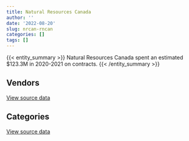 ```yaml
---
title: Natural Resources Canada
author: ''
date: '2022-08-20'
slug: nrcan-rncan
categories: []
tags: []
---
```


<script src="/rmarkdown-libs/htmlwidgets/htmlwidgets.js"></script>
<link href="/rmarkdown-libs/datatables-css/datatables-crosstalk.css" rel="stylesheet" />
<script src="/rmarkdown-libs/datatables-binding/datatables.js"></script>
<script src="/rmarkdown-libs/jquery/jquery-3.6.0.min.js"></script>
<link href="/rmarkdown-libs/dt-core-bootstrap/css/dataTables.bootstrap.min.css" rel="stylesheet" />
<link href="/rmarkdown-libs/dt-core-bootstrap/css/dataTables.bootstrap.extra.css" rel="stylesheet" />
<script src="/rmarkdown-libs/dt-core-bootstrap/js/jquery.dataTables.min.js"></script>
<script src="/rmarkdown-libs/dt-core-bootstrap/js/dataTables.bootstrap.min.js"></script>
<link href="/rmarkdown-libs/crosstalk/css/crosstalk.min.css" rel="stylesheet" />
<script src="/rmarkdown-libs/crosstalk/js/crosstalk.min.js"></script>
<script src="/rmarkdown-libs/htmlwidgets/htmlwidgets.js"></script>
<link href="/rmarkdown-libs/datatables-css/datatables-crosstalk.css" rel="stylesheet" />
<script src="/rmarkdown-libs/datatables-binding/datatables.js"></script>
<script src="/rmarkdown-libs/jquery/jquery-3.6.0.min.js"></script>
<link href="/rmarkdown-libs/dt-core-bootstrap/css/dataTables.bootstrap.min.css" rel="stylesheet" />
<link href="/rmarkdown-libs/dt-core-bootstrap/css/dataTables.bootstrap.extra.css" rel="stylesheet" />
<script src="/rmarkdown-libs/dt-core-bootstrap/js/jquery.dataTables.min.js"></script>
<script src="/rmarkdown-libs/dt-core-bootstrap/js/dataTables.bootstrap.min.js"></script>
<link href="/rmarkdown-libs/crosstalk/css/crosstalk.min.css" rel="stylesheet" />
<script src="/rmarkdown-libs/crosstalk/js/crosstalk.min.js"></script>

{{< entity_summary >}}
Natural Resources Canada spent an estimated \$123.3M in 2020-2021 on contracts.
{{< /entity_summary >}}

## Vendors

<div id="htmlwidget-1" style="width:100%;height:auto;" class="datatables html-widget"></div>
<script type="application/json" data-for="htmlwidget-1">{"x":{"style":"bootstrap","filter":"none","vertical":false,"data":[["<a href=\"/vendors/4_office_automation/\">4 OFFICE AUTOMATION<\/a>","<a href=\"/vendors/a_hundred_answers/\">A HUNDRED ANSWERS<\/a>","<a href=\"/vendors/ab_sciex/\">AB SCIEX<\/a>","<a href=\"/vendors/abb/\">ABB<\/a>","<a href=\"/vendors/abco_maintenance_systems/\">ABCO MAINTENANCE SYSTEMS<\/a>","<a href=\"/vendors/acart_communications/\">ACART COMMUNICATIONS<\/a>","<a href=\"/vendors/acklands_grainger/\">ACKLANDS GRAINGER<\/a>","<a href=\"/vendors/adga_group/\">ADGA GROUP<\/a>","<a href=\"/vendors/advanced_business_interiors/\">ADVANCED BUSINESS INTERIORS<\/a>","<a href=\"/vendors/advanced_chippewa_technologies/\">ADVANCED CHIPPEWA TECHNOLOGIES<\/a>","<a href=\"/vendors/aecom/\">AECOM<\/a>","<a href=\"/vendors/agilent/\">AGILENT<\/a>","<a href=\"/vendors/air_liquide_canada/\">AIR LIQUIDE CANADA<\/a>","<a href=\"/vendors/air_tindi/\">AIR TINDI<\/a>","<a href=\"/vendors/alliance_events/\">ALLIANCE EVENTS<\/a>","<a href=\"/vendors/alpine_helicopters/\">ALPINE HELICOPTERS<\/a>","<a href=\"/vendors/als_canada/\">ALS CANADA<\/a>","<a href=\"/vendors/altis_human_resources/\">ALTIS HUMAN RESOURCES<\/a>","<a href=\"/vendors/amazon/\">AMAZON<\/a>","<a href=\"/vendors/ameresco_canada/\">AMERESCO CANADA<\/a>","<a href=\"/vendors/ansys_canada/\">ANSYS CANADA<\/a>","<a href=\"/vendors/aon_reed_stenhouse/\">AON REED STENHOUSE<\/a>","<a href=\"/vendors/applied_electonics/\">APPLIED ELECTONICS<\/a>","<a href=\"/vendors/apption/\">APPTION<\/a>","<a href=\"/vendors/arcadis_canada/\">ARCADIS CANADA<\/a>","<a href=\"/vendors/ari_financial_services/\">ARI FINANCIAL SERVICES<\/a>","<a href=\"/vendors/artemp_personnel_services/\">ARTEMP PERSONNEL SERVICES<\/a>","<a href=\"/vendors/asbex/\">ASBEX<\/a>","<a href=\"/vendors/asokan_business_interiors/\">ASOKAN BUSINESS INTERIORS<\/a>","<a href=\"/vendors/associated_engineering/\">ASSOCIATED ENGINEERING<\/a>","<a href=\"/vendors/atco/\">ATCO<\/a>","<a href=\"/vendors/avi_spl_canada/\">AVI SPL CANADA<\/a>","<a href=\"/vendors/avjet_holding/\">AVJET HOLDING<\/a>","<a href=\"/vendors/banfield_seguin/\">BANFIELD SEGUIN<\/a>","<a href=\"/vendors/bdo_canada/\">BDO CANADA<\/a>","<a href=\"/vendors/bell_canada/\">BELL CANADA<\/a>","<a href=\"/vendors/blumetric_environmental/\">BLUMETRIC ENVIRONMENTAL<\/a>","<a href=\"/vendors/bmt_fleet_technology/\">BMT FLEET TECHNOLOGY<\/a>","<a href=\"/vendors/bombardier/\">BOMBARDIER<\/a>","<a href=\"/vendors/bouthillette_parizeau/\">BOUTHILLETTE PARIZEAU<\/a>","<a href=\"/vendors/brandt_tractor/\">BRANDT TRACTOR<\/a>","<a href=\"/vendors/bureau_veritas_canada/\">BUREAU VERITAS CANADA<\/a>","<a href=\"/vendors/c_core/\">C CORE<\/a>","<a href=\"/vendors/cache_computer_consulting/\">CACHE COMPUTER CONSULTING<\/a>","<a href=\"/vendors/calian/\">CALIAN<\/a>","<a href=\"/vendors/campbell_scientific_canada/\">CAMPBELL SCIENTIFIC CANADA<\/a>","<a href=\"/vendors/canada_post/\">CANADA POST<\/a>","<a href=\"/vendors/canadian_corps_of_commissionaires/\">CANADIAN CORPS OF COMMISSIONAIRES<\/a>","<a href=\"/vendors/canadian_development_consultants/\">CANADIAN DEVELOPMENT CONSULTANTS<\/a>","<a href=\"/vendors/canadian_helicopters/\">CANADIAN HELICOPTERS<\/a>","<a href=\"/vendors/canadian_north/\">CANADIAN NORTH<\/a>","<a href=\"/vendors/canadian_red_cross/\">CANADIAN RED CROSS<\/a>","<a href=\"/vendors/canadian_standards_association/\">CANADIAN STANDARDS ASSOCIATION<\/a>","<a href=\"/vendors/canon/\">CANON<\/a>","<a href=\"/vendors/cansel_survey_equipment/\">CANSEL SURVEY EQUIPMENT<\/a>","<a href=\"/vendors/carahsoft_technology/\">CARAHSOFT TECHNOLOGY<\/a>","<a href=\"/vendors/carleton_university/\">CARLETON UNIVERSITY<\/a>","<a href=\"/vendors/cbci_telecom/\">CBCI TELECOM<\/a>","<a href=\"/vendors/cdw_canada/\">CDW CANADA<\/a>","<a href=\"/vendors/cgi/\">CGI<\/a>","<a href=\"/vendors/charron_human_resources/\">CHARRON HUMAN RESOURCES<\/a>","<a href=\"/vendors/chubb_edwards/\">CHUBB EDWARDS<\/a>","<a href=\"/vendors/cistel_technology/\">CISTEL TECHNOLOGY<\/a>","<a href=\"/vendors/click_networks/\">CLICK NETWORKS<\/a>","<a href=\"/vendors/cnw_group/\">CNW GROUP<\/a>","<a href=\"/vendors/cofomo/\">COFOMO<\/a>","<a href=\"/vendors/colliers_project_leaders/\">COLLIERS PROJECT LEADERS<\/a>","<a href=\"/vendors/contract_community/\">CONTRACT COMMUNITY<\/a>","<a href=\"/vendors/coradix_technology_consulting/\">CORADIX TECHNOLOGY CONSULTING<\/a>","<a href=\"/vendors/cossette_communications/\">COSSETTE COMMUNICATIONS<\/a>","<a href=\"/vendors/cpcs_transcom/\">CPCS TRANSCOM<\/a>","<a href=\"/vendors/csdc_systems/\">CSDC SYSTEMS<\/a>","<a href=\"/vendors/d4is_solutions/\">D4IS SOLUTIONS<\/a>","<a href=\"/vendors/dalhousie_university/\">DALHOUSIE UNIVERSITY<\/a>","<a href=\"/vendors/dalian_enterprises/\">DALIAN ENTERPRISES<\/a>","<a href=\"/vendors/dasco_equipment/\">DASCO EQUIPMENT<\/a>","<a href=\"/vendors/decisive_technologies/\">DECISIVE TECHNOLOGIES<\/a>","<a href=\"/vendors/dell_computer/\">DELL COMPUTER<\/a>","<a href=\"/vendors/deloitte_and_touche/\">DELOITTE AND TOUCHE<\/a>","<a href=\"/vendors/dew_engineering/\">DEW ENGINEERING<\/a>","<a href=\"/vendors/dillon_consulting/\">DILLON CONSULTING<\/a>","<a href=\"/vendors/dnr_consulting_group/\">DNR CONSULTING GROUP<\/a>","<a href=\"/vendors/donna_cona/\">DONNA CONA<\/a>","<a href=\"/vendors/dst_consulting_engineers/\">DST CONSULTING ENGINEERS<\/a>","<a href=\"/vendors/dwp_solutions/\">DWP SOLUTIONS<\/a>","<a href=\"/vendors/dynabook_canada/\">DYNABOOK CANADA<\/a>","<a href=\"/vendors/dynamic_personnel_consultants/\">DYNAMIC PERSONNEL CONSULTANTS<\/a>","<a href=\"/vendors/eagle_professional_resources/\">EAGLE PROFESSIONAL RESOURCES<\/a>","<a href=\"/vendors/ebsco_canada/\">EBSCO CANADA<\/a>","<a href=\"/vendors/eclipsys_solutions/\">ECLIPSYS SOLUTIONS<\/a>","<a href=\"/vendors/ecole_de_langues_abce/\">ECOLE DE LANGUES ABCE<\/a>","<a href=\"/vendors/ecole_de_langues_la_cite/\">ECOLE DE LANGUES LA CITE<\/a>","<a href=\"/vendors/ekos_research_associates/\">EKOS RESEARCH ASSOCIATES<\/a>","<a href=\"/vendors/elsevier/\">ELSEVIER<\/a>","<a href=\"/vendors/empowered_networks/\">EMPOWERED NETWORKS<\/a>","<a href=\"/vendors/englobe/\">ENGLOBE<\/a>","<a href=\"/vendors/entrust/\">ENTRUST<\/a>","<a href=\"/vendors/environics_research_group/\">ENVIRONICS RESEARCH GROUP<\/a>","<a href=\"/vendors/eperformance/\">EPERFORMANCE<\/a>","<a href=\"/vendors/ernst_young/\">ERNST YOUNG<\/a>","<a href=\"/vendors/esbe_scientific_industries/\">ESBE SCIENTIFIC INDUSTRIES<\/a>","<a href=\"/vendors/esri/\">ESRI<\/a>","<a href=\"/vendors/excel_human_resources/\">EXCEL HUMAN RESOURCES<\/a>","<a href=\"/vendors/exp_services/\">EXP SERVICES<\/a>","<a href=\"/vendors/factiva/\">FACTIVA<\/a>","<a href=\"/vendors/fast_forward_french/\">FAST FORWARD FRENCH<\/a>","<a href=\"/vendors/fast_track_staffing/\">FAST TRACK STAFFING<\/a>","<a href=\"/vendors/fca_canada/\">FCA CANADA<\/a>","<a href=\"/vendors/federal_express_canada/\">FEDERAL EXPRESS CANADA<\/a>","<a href=\"/vendors/felix_technology/\">FELIX TECHNOLOGY<\/a>","<a href=\"/vendors/first_air/\">FIRST AIR<\/a>","<a href=\"/vendors/fmc_professionals/\">FMC PROFESSIONALS<\/a>","<a href=\"/vendors/ford_motor_company/\">FORD MOTOR COMPANY<\/a>","<a href=\"/vendors/fsc/\">FSC<\/a>","<a href=\"/vendors/gamble_technologies/\">GAMBLE TECHNOLOGIES<\/a>","<a href=\"/vendors/gartner/\">GARTNER<\/a>","<a href=\"/vendors/gatestone/\">GATESTONE<\/a>","<a href=\"/vendors/gateway_mechanical_services/\">GATEWAY MECHANICAL SERVICES<\/a>","<a href=\"/vendors/gc_strategies/\">GC STRATEGIES<\/a>","<a href=\"/vendors/general_motors/\">GENERAL MOTORS<\/a>","<a href=\"/vendors/genesis_integration/\">GENESIS INTEGRATION<\/a>","<a href=\"/vendors/genome_quebec/\">GENOME QUEBEC<\/a>","<a href=\"/vendors/getinge_canada/\">GETINGE CANADA<\/a>","<a href=\"/vendors/gfl_environmental/\">GFL ENVIRONMENTAL<\/a>","<a href=\"/vendors/gilmore_reproductions/\">GILMORE REPRODUCTIONS<\/a>","<a href=\"/vendors/glasshouse_systems/\">GLASSHOUSE SYSTEMS<\/a>","<a href=\"/vendors/global_knowledge/\">GLOBAL KNOWLEDGE<\/a>","<a href=\"/vendors/global_total_office/\">GLOBAL TOTAL OFFICE<\/a>","<a href=\"/vendors/global_upholstery/\">GLOBAL UPHOLSTERY<\/a>","<a href=\"/vendors/golder_associates/\">GOLDER ASSOCIATES<\/a>","<a href=\"/vendors/goss_gilroy/\">GOSS GILROY<\/a>","<a href=\"/vendors/grand_toy/\">GRAND TOY<\/a>","<a href=\"/vendors/graybridge_international_consulting/\">GRAYBRIDGE INTERNATIONAL CONSULTING<\/a>","<a href=\"/vendors/great_slave_helicopters/\">GREAT SLAVE HELICOPTERS<\/a>","<a href=\"/vendors/h_h_construction/\">H H CONSTRUCTION<\/a>","<a href=\"/vendors/hatch/\">HATCH<\/a>","<a href=\"/vendors/haworth/\">HAWORTH<\/a>","<a href=\"/vendors/hemmera_envirochem/\">HEMMERA ENVIROCHEM<\/a>","<a href=\"/vendors/heritage_restoration/\">HERITAGE RESTORATION<\/a>","<a href=\"/vendors/hewlett_packard/\">HEWLETT PACKARD<\/a>","<a href=\"/vendors/hitachi_data_systems/\">HITACHI DATA SYSTEMS<\/a>","<a href=\"/vendors/honeywell/\">HONEYWELL<\/a>","<a href=\"/vendors/horizant/\">HORIZANT<\/a>","<a href=\"/vendors/hoskin_scientific/\">HOSKIN SCIENTIFIC<\/a>","<a href=\"/vendors/hypertec/\">HYPERTEC<\/a>","<a href=\"/vendors/i4c_information_technology/\">I4C INFORMATION TECHNOLOGY<\/a>","<a href=\"/vendors/ibiska_telecom/\">IBISKA TELECOM<\/a>","<a href=\"/vendors/ibm_canada/\">IBM CANADA<\/a>","<a href=\"/vendors/ifathom/\">IFATHOM<\/a>","<a href=\"/vendors/ihs_global/\">IHS GLOBAL<\/a>","<a href=\"/vendors/iic_technologies/\">IIC TECHNOLOGIES<\/a>","<a href=\"/vendors/imp_group/\">IMP GROUP<\/a>","<a href=\"/vendors/info_tech_research_group/\">INFO TECH RESEARCH GROUP<\/a>","<a href=\"/vendors/integra_networks/\">INTEGRA NETWORKS<\/a>","<a href=\"/vendors/intergraph_canada/\">INTERGRAPH CANADA<\/a>","<a href=\"/vendors/international_safety_research/\">INTERNATIONAL SAFETY RESEARCH<\/a>","<a href=\"/vendors/ipss/\">IPSS<\/a>","<a href=\"/vendors/iron_mountain/\">IRON MOUNTAIN<\/a>","<a href=\"/vendors/isomass_scientific/\">ISOMASS SCIENTIFIC<\/a>","<a href=\"/vendors/itex/\">ITEX<\/a>","<a href=\"/vendors/j_l_richards_associates/\">J L RICHARDS ASSOCIATES<\/a>","<a href=\"/vendors/joseph_elie/\">JOSEPH ELIE<\/a>","<a href=\"/vendors/kenn_borek_air/\">KENN BOREK AIR<\/a>","<a href=\"/vendors/keystone_environmental/\">KEYSTONE ENVIRONMENTAL<\/a>","<a href=\"/vendors/kone/\">KONE<\/a>","<a href=\"/vendors/konica_minolta_business_solutions/\">KONICA MINOLTA BUSINESS SOLUTIONS<\/a>","<a href=\"/vendors/kpmg/\">KPMG<\/a>","<a href=\"/vendors/kubota_canada/\">KUBOTA CANADA<\/a>","<a href=\"/vendors/kudlik_construction/\">KUDLIK CONSTRUCTION<\/a>","<a href=\"/vendors/kwc_architects/\">KWC ARCHITECTS<\/a>","<a href=\"/vendors/lansdowne_technologies/\">LANSDOWNE TECHNOLOGIES<\/a>","<a href=\"/vendors/laval_lab/\">LAVAL LAB<\/a>","<a href=\"/vendors/leo_pisces_services_group/\">LEO PISCES SERVICES GROUP<\/a>","<a href=\"/vendors/life_technologies/\">LIFE TECHNOLOGIES<\/a>","<a href=\"/vendors/like_10/\">LIKE 10<\/a>","<a href=\"/vendors/lumina_it/\">LUMINA IT<\/a>","<a href=\"/vendors/m_d_charlton/\">M D CHARLTON<\/a>","<a href=\"/vendors/macdonald_dettwiler_and_associates/\">MACDONALD DETTWILER AND ASSOCIATES<\/a>","<a href=\"/vendors/maplesoft_consulting/\">MAPLESOFT CONSULTING<\/a>","<a href=\"/vendors/marine_contractors/\">MARINE CONTRACTORS<\/a>","<a href=\"/vendors/martec/\">MARTEC<\/a>","<a href=\"/vendors/maverin/\">MAVERIN<\/a>","<a href=\"/vendors/maxsys_staffing_and_consulting/\">MAXSYS STAFFING AND CONSULTING<\/a>","<a href=\"/vendors/maxxam_analytics/\">MAXXAM ANALYTICS<\/a>","<a href=\"/vendors/mcelhanney_associates/\">MCELHANNEY ASSOCIATES<\/a>","<a href=\"/vendors/mcw_custom_energy_solutions/\">MCW CUSTOM ENERGY SOLUTIONS<\/a>","<a href=\"/vendors/mdos_consulting/\">MDOS CONSULTING<\/a>","<a href=\"/vendors/media_q/\">MEDIA Q<\/a>","<a href=\"/vendors/messa_computing/\">MESSA COMPUTING<\/a>","<a href=\"/vendors/michael_wager_consulting/\">MICHAEL WAGER CONSULTING<\/a>","<a href=\"/vendors/microsoft_canada/\">MICROSOFT CANADA<\/a>","<a href=\"/vendors/millbrook_tactical/\">MILLBROOK TACTICAL<\/a>","<a href=\"/vendors/mindwire_systems/\">MINDWIRE SYSTEMS<\/a>","<a href=\"/vendors/mishkumi_technologies/\">MISHKUMI TECHNOLOGIES<\/a>","<a href=\"/vendors/mnp/\">MNP<\/a>","<a href=\"/vendors/modis_canada/\">MODIS CANADA<\/a>","<a href=\"/vendors/moriyama_teshima_architects/\">MORIYAMA TESHIMA ARCHITECTS<\/a>","<a href=\"/vendors/morpho_canada/\">MORPHO CANADA<\/a>","<a href=\"/vendors/morrison_hershfield/\">MORRISON HERSHFIELD<\/a>","<a href=\"/vendors/mts_allstream/\">MTS ALLSTREAM<\/a>","<a href=\"/vendors/mustang_helicopters/\">MUSTANG HELICOPTERS<\/a>","<a href=\"/vendors/mustang_survival/\">MUSTANG SURVIVAL<\/a>","<a href=\"/vendors/nanometrics/\">NANOMETRICS<\/a>","<a href=\"/vendors/nations_translation_group/\">NATIONS TRANSLATION GROUP<\/a>","<a href=\"/vendors/nattiq/\">NATTIQ<\/a>","<a href=\"/vendors/newfound_recruiting/\">NEWFOUND RECRUITING<\/a>","<a href=\"/vendors/nisha_techonologies/\">NISHA TECHONOLOGIES<\/a>","<a href=\"/vendors/nitam_solutions/\">NITAM SOLUTIONS<\/a>","<a href=\"/vendors/northwestel/\">NORTHWESTEL<\/a>","<a href=\"/vendors/nova_networks/\">NOVA NETWORKS<\/a>","<a href=\"/vendors/onx_enterprise_solutions/\">ONX ENTERPRISE SOLUTIONS<\/a>","<a href=\"/vendors/openframe_technologies/\">OPENFRAME TECHNOLOGIES<\/a>","<a href=\"/vendors/opentext/\">OPENTEXT<\/a>","<a href=\"/vendors/orangutech/\">ORANGUTECH<\/a>","<a href=\"/vendors/pacwill_environmental/\">PACWILL ENVIRONMENTAL<\/a>","<a href=\"/vendors/pal_aerospace/\">PAL AEROSPACE<\/a>","<a href=\"/vendors/paladin_group/\">PALADIN GROUP<\/a>","<a href=\"/vendors/panasonic/\">PANASONIC<\/a>","<a href=\"/vendors/pepco/\">PEPCO<\/a>","<a href=\"/vendors/petrovalue_products/\">PETROVALUE PRODUCTS<\/a>","<a href=\"/vendors/phaselock_systems_international/\">PHASELOCK SYSTEMS INTERNATIONAL<\/a>","<a href=\"/vendors/pitney_bowes/\">PITNEY BOWES<\/a>","<a href=\"/vendors/podolinsky_equipment/\">PODOLINSKY EQUIPMENT<\/a>","<a href=\"/vendors/polaris_industries/\">POLARIS INDUSTRIES<\/a>","<a href=\"/vendors/portage_personnel/\">PORTAGE PERSONNEL<\/a>","<a href=\"/vendors/pra/\">PRA<\/a>","<a href=\"/vendors/precisionerp/\">PRECISIONERP<\/a>","<a href=\"/vendors/pricewaterhouse_coopers/\">PRICEWATERHOUSE COOPERS<\/a>","<a href=\"/vendors/printers_plus/\">PRINTERS PLUS<\/a>","<a href=\"/vendors/procom_consultants/\">PROCOM CONSULTANTS<\/a>","<a href=\"/vendors/promaxis/\">PROMAXIS<\/a>","<a href=\"/vendors/proquest/\">PROQUEST<\/a>","<a href=\"/vendors/protak_consulting_group/\">PROTAK CONSULTING GROUP<\/a>","<a href=\"/vendors/purelogic/\">PURELOGIC<\/a>","<a href=\"/vendors/purespirit_solutions/\">PURESPIRIT SOLUTIONS<\/a>","<a href=\"/vendors/qiagen/\">QIAGEN<\/a>","<a href=\"/vendors/qmr/\">QMR<\/a>","<a href=\"/vendors/quantum_management_services/\">QUANTUM MANAGEMENT SERVICES<\/a>","<a href=\"/vendors/queen_s_university/\">QUEEN S UNIVERSITY<\/a>","<a href=\"/vendors/r_e_gilmore_investments/\">R E GILMORE INVESTMENTS<\/a>","<a href=\"/vendors/r_r_international_translation/\">R R INTERNATIONAL TRANSLATION<\/a>","<a href=\"/vendors/radiation_solutions/\">RADIATION SOLUTIONS<\/a>","<a href=\"/vendors/randstad/\">RANDSTAD<\/a>","<a href=\"/vendors/raymond_chabot_grant_thornton/\">RAYMOND CHABOT GRANT THORNTON<\/a>","<a href=\"/vendors/rgb_media/\">RGB MEDIA<\/a>","<a href=\"/vendors/risk_sciences_international/\">RISK SCIENCES INTERNATIONAL<\/a>","<a href=\"/vendors/s_p_global_market_intelligence/\">S P GLOBAL MARKET INTELLIGENCE<\/a>","<a href=\"/vendors/salesforce_canada/\">SALESFORCE CANADA<\/a>","<a href=\"/vendors/sas_institute/\">SAS INSTITUTE<\/a>","<a href=\"/vendors/sharp_electronics/\">SHARP ELECTRONICS<\/a>","<a href=\"/vendors/shell_canada_products/\">SHELL CANADA PRODUCTS<\/a>","<a href=\"/vendors/shi_canada/\">SHI CANADA<\/a>","<a href=\"/vendors/si_systems/\">SI SYSTEMS<\/a>","<a href=\"/vendors/siemens/\">SIEMENS<\/a>","<a href=\"/vendors/sierra_systems_group/\">SIERRA SYSTEMS GROUP<\/a>","<a href=\"/vendors/simex_defence/\">SIMEX DEFENCE<\/a>","<a href=\"/vendors/simplex_grinnell/\">SIMPLEX GRINNELL<\/a>","<a href=\"/vendors/slr_consulting_canada/\">SLR CONSULTING CANADA<\/a>","<a href=\"/vendors/snc_lavalin/\">SNC LAVALIN<\/a>","<a href=\"/vendors/softchoice/\">SOFTCHOICE<\/a>","<a href=\"/vendors/softsim_technologies/\">SOFTSIM TECHNOLOGIES<\/a>","<a href=\"/vendors/sra_staffing_solutions/\">SRA STAFFING SOLUTIONS<\/a>","<a href=\"/vendors/st_john_ambulance/\">ST JOHN AMBULANCE<\/a>","<a href=\"/vendors/st_joseph_print_group/\">ST JOSEPH PRINT GROUP<\/a>","<a href=\"/vendors/stantec/\">STANTEC<\/a>","<a href=\"/vendors/stiff_sentences/\">STIFF SENTENCES<\/a>","<a href=\"/vendors/stoneworks_technologies/\">STONEWORKS TECHNOLOGIES<\/a>","<a href=\"/vendors/stratos/\">STRATOS<\/a>","<a href=\"/vendors/systemscope/\">SYSTEMSCOPE<\/a>","<a href=\"/vendors/tag_hr/\">TAG HR<\/a>","<a href=\"/vendors/teknion/\">TEKNION<\/a>","<a href=\"/vendors/teksystems_canada/\">TEKSYSTEMS CANADA<\/a>","<a href=\"/vendors/telecom_computer_services/\">TELECOM COMPUTER SERVICES<\/a>","<a href=\"/vendors/tenaquip/\">TENAQUIP<\/a>","<a href=\"/vendors/teramach_technologies/\">TERAMACH TECHNOLOGIES<\/a>","<a href=\"/vendors/testforce_systems/\">TESTFORCE SYSTEMS<\/a>","<a href=\"/vendors/tetra_tech/\">TETRA TECH<\/a>","<a href=\"/vendors/the_aim_group/\">THE AIM GROUP<\/a>","<a href=\"/vendors/the_halifax_group/\">THE HALIFAX GROUP<\/a>","<a href=\"/vendors/the_masha_krupp_translation_group/\">THE MASHA KRUPP TRANSLATION GROUP<\/a>","<a href=\"/vendors/the_mathworks/\">THE MATHWORKS<\/a>","<a href=\"/vendors/the_right_door_consulting/\">THE RIGHT DOOR CONSULTING<\/a>","<a href=\"/vendors/thermo_fisher_scientific/\">THERMO FISHER SCIENTIFIC<\/a>","<a href=\"/vendors/thyssenkrupp_elevator/\">THYSSENKRUPP ELEVATOR<\/a>","<a href=\"/vendors/tiree/\">TIREE<\/a>","<a href=\"/vendors/toromont/\">TOROMONT<\/a>","<a href=\"/vendors/toshiba_canada/\">TOSHIBA CANADA<\/a>","<a href=\"/vendors/totem_offisource/\">TOTEM OFFISOURCE<\/a>","<a href=\"/vendors/toure_cleaning_services/\">TOURE CLEANING SERVICES<\/a>","<a href=\"/vendors/transpolar_technology/\">TRANSPOLAR TECHNOLOGY<\/a>","<a href=\"/vendors/troy_life_fire_safety/\">TROY LIFE FIRE SAFETY<\/a>","<a href=\"/vendors/tundra_technical_solutions/\">TUNDRA TECHNICAL SOLUTIONS<\/a>","<a href=\"/vendors/turtle_island_staffing/\">TURTLE ISLAND STAFFING<\/a>","<a href=\"/vendors/unisource/\">UNISOURCE<\/a>","<a href=\"/vendors/universal_helicopters/\">UNIVERSAL HELICOPTERS<\/a>","<a href=\"/vendors/universite_laval/\">UNIVERSITE LAVAL<\/a>","<a href=\"/vendors/university_of_alberta/\">UNIVERSITY OF ALBERTA<\/a>","<a href=\"/vendors/university_of_british_columbia/\">UNIVERSITY OF BRITISH COLUMBIA<\/a>","<a href=\"/vendors/university_of_calgary/\">UNIVERSITY OF CALGARY<\/a>","<a href=\"/vendors/university_of_guelph/\">UNIVERSITY OF GUELPH<\/a>","<a href=\"/vendors/university_of_new_brunswick/\">UNIVERSITY OF NEW BRUNSWICK<\/a>","<a href=\"/vendors/university_of_ottawa/\">UNIVERSITY OF OTTAWA<\/a>","<a href=\"/vendors/university_of_regina/\">UNIVERSITY OF REGINA<\/a>","<a href=\"/vendors/university_of_saskatchewan/\">UNIVERSITY OF SASKATCHEWAN<\/a>","<a href=\"/vendors/university_of_toronto/\">UNIVERSITY OF TORONTO<\/a>","<a href=\"/vendors/university_of_waterloo/\">UNIVERSITY OF WATERLOO<\/a>","<a href=\"/vendors/university_of_western_ontario/\">UNIVERSITY OF WESTERN ONTARIO<\/a>","<a href=\"/vendors/vaisala_canada/\">VAISALA CANADA<\/a>","<a href=\"/vendors/valcom_consulting/\">VALCOM CONSULTING<\/a>","<a href=\"/vendors/veritaaq_technology_house/\">VERITAAQ TECHNOLOGY HOUSE<\/a>","<a href=\"/vendors/vwr_international/\">VWR INTERNATIONAL<\/a>","<a href=\"/vendors/wajax/\">WAJAX<\/a>","<a href=\"/vendors/waste_connections_of_canada/\">WASTE CONNECTIONS OF CANADA<\/a>","<a href=\"/vendors/waste_management_of_canada/\">WASTE MANAGEMENT OF CANADA<\/a>","<a href=\"/vendors/waters/\">WATERS<\/a>","<a href=\"/vendors/weatherhaven_canada/\">WEATHERHAVEN CANADA<\/a>","<a href=\"/vendors/wolters_kluwer/\">WOLTERS KLUWER<\/a>","<a href=\"/vendors/wood_canada/\">WOOD CANADA<\/a>","<a href=\"/vendors/workdynamics_technologies/\">WORKDYNAMICS TECHNOLOGIES<\/a>","<a href=\"/vendors/wsp/\">WSP<\/a>","<a href=\"/vendors/xerox/\">XEROX<\/a>","<a href=\"/vendors/zernam_enterprise/\">ZERNAM ENTERPRISE<\/a>"],[null,0,61059.48,24687.11,47819.15,40475.2,11681.23,108231.79,1039683.79,59172.22,0.26,376465.67,39207,null,null,11418.75,22773.83,742729.54,null,532943.97,380426.46,1016.91,null,null,158825.87,89381.86,143318.29,15398.51,null,12704.4,1214731.05,null,null,24786.55,0,0,null,null,16894.13,153325.01,10353,null,null,null,982029.5,39977.68,12204,3488132.83,85009.57,12383.7,152434.64,7699.07,35877.36,384029.27,15881.25,64421.42,173122.9,328964.73,26040,null,null,8161.8,18321.61,null,34942.2,null,156197.15,0,null,null,null,32394.87,null,108835.86,null,14892.6,null,106415.72,419100.9,40890.16,null,null,null,null,41450.71,null,201318.45,null,654463.84,null,null,21189.89,null,753936.43,null,null,null,null,736593.7,0,null,1328312.87,2673452.71,null,null,10344.44,null,null,11300,72433,980251.8,60372.7,181240.43,2673287.04,60739.39,469759.15,58921.86,null,14901.83,145209.07,6603.72,67868.69,11654.06,23876.48,null,null,34727.38,null,15488.91,118434.54,88186.17,null,13225.52,4130675.32,null,39035.85,16395.4,24937.5,16627.95,null,null,202311.37,47223.95,145719.54,42732.32,74573.22,462064.42,null,null,185715.29,0.21,null,39946.27,null,null,24916.5,null,515258.21,23749.59,3138.73,null,389949.3,5383333.53,null,29580.01,4851.88,439597.18,null,14653.8,81268.47,24860,null,27611.9,24562.86,81893.26,75346.65,24415.91,2527864.81,2385296.77,null,null,null,165027.42,0.13,16498,0.14,101002.47,113000,755347.09,190207.54,667997.64,26091.1,101002.47,756.63,null,null,null,441.2,null,185926.15,25972.8,null,1970998.9,null,null,45822.35,1222133.47,null,39518.01,111402.44,647376.98,219593.28,39204.61,11267.55,null,null,null,null,11730,null,29776.84,51503.74,null,18231.31,150763.66,33806.26,24690.5,48588.65,332840.87,823789.96,178344.14,45260.33,null,19957.22,null,13692.72,238369.89,36228.77,107691.01,null,44981.99,451355.9,57556.88,860315.95,1921000,null,null,null,90502.6,111251.9,107851.25,828.93,491101.65,4733.41,60900.51,null,283593.3,null,null,70278.9,null,41132.5,14594.65,192609.44,235002.74,null,null,361950.94,null,309041.27,111114.81,1431409.36,11010.72,74250.04,11366.67,95892.59,13736.23,0,null,0,146798.11,null,485547.89,185565.75,null,32135.17,null,null,67879.63,390907.29,44546.22,2101002.47,35675.88,null,1651174.04,160902.2,140284.5,240159.57,118140,41098.7,196418.06,147047.4,null,null,125324.48,118476.42,85698.79,null,24401.56,924283.83,244117.03,12840.65,5445.21,null,30556.47,14908.81,11383.09,null,8170.05,1223808.97,29918.43,119814.68],[15782.71,0,22001.83,null,null,13528.7,null,139421.84,338069.63,56083.63,42107.9,337240.36,45592.23,54483.02,49833,11648.77,141790.81,290355.24,null,557916.97,736534.27,12288.37,324434.58,null,152157.19,89381.86,167554.33,null,11131.63,null,1306255.88,89303.18,null,8549.73,196786.68,0,0,31330.6,null,202922.85,null,null,null,64527.2,842238.64,120403.49,13918.21,3810878.61,null,734418.46,724208.68,7699.07,77884.72,397613.15,71317.34,54025.11,146497.33,297793.1,1124207.15,null,33900,21106.06,639165.49,null,36551.78,null,160145.95,0,22600,122782.19,null,32476.88,201877.46,145141.07,33449.16,784990,15142,15290.94,1270701.9,99499.42,null,null,134236.44,null,null,null,104107.6,44239.5,160482.28,16176.52,22302,80095.98,null,979525.73,19557.86,0,45031.9,168115.75,806955.22,0,null,1008338.43,3213135.14,null,null,62335.5,null,144145.3,null,262489.5,816376.96,7575.61,303235.41,2673287.04,null,177323.45,null,null,157522.66,272107.09,87490.28,95713.72,null,21905.37,2870.02,null,null,null,20464.13,11842.4,249790.73,64053.27,32982.26,3569684.66,null,24973,null,null,null,12172.1,175150.01,154355.4,53388.79,225581.52,961791.8,null,344332.94,133871.1,null,107643.22,0.21,null,62550,109454.63,null,null,26372,317393.58,805352.6,102981.31,126648.14,null,4750123.45,0,15562.34,4122.01,342450.46,null,26460,24588.11,23136.75,17366.47,415889.93,null,163436.09,57482.63,null,1814308.12,907782.32,null,null,null,63448.93,0.2,24990,0.29,203679.01,105198.36,557624.22,1126429.14,491769.94,26091.1,203679.01,43074.92,null,72295.44,2236.87,4352.38,31863.41,44546.04,null,23399.83,2626977.3,null,16459.69,489086.91,806446.43,null,null,98687.51,22321.63,1551100.13,83051.36,37606.93,null,11661.24,10919.45,null,null,null,110206.84,7136.71,null,null,122151.55,78096.74,35979.2,256285.09,116287.21,613961.31,182852.84,72055.69,null,null,279943.87,19446.3,145546.23,43975.89,44679.2,null,149258.43,192928.29,11512.44,97346.87,903994.36,19323,127941.31,null,68907.42,126757.08,null,33617.53,365971.64,4733.41,158701.72,102265.99,282500,73937.04,0,139667.73,null,242150.98,null,207900.6,173992.28,16950,165029.7,908611.37,96809.37,336733.82,162573.8,1994539.72,178680.12,52150.5,821214.58,81278.64,0.28,146437.01,null,10328.2,54494.57,49939.35,514442.7,113703.89,23730,null,165475.79,11321.69,342374.13,398560.42,20269.39,203679.01,null,null,2453103.77,267970.42,189709.15,210888.41,63304.5,69964.92,149979.41,77108.8,24249.17,null,48489.2,94559,23721.88,23358.33,null,1117128.95,53744.97,null,6537.84,null,96312.85,19213.48,31727,null,242.36,437746.62,33003.5,null],[null,null,13201.1,null,null,null,null,116319.38,96958.16,89612.68,12915.26,501680.91,75117.23,160084.68,null,12363.83,96658.62,597596.79,null,534404.09,364373.47,12012.58,null,326677.69,0,37466.92,89154.66,null,null,null,1275963.01,42531.9,556954.47,52820.57,205619.04,0.5,15059.52,46074.4,null,112951.16,10336.51,10462.73,79181.93,201832.85,910168.79,91762.28,12543,3722472.69,null,895329.91,502898.27,3860.08,9042.6,365950.31,82172.22,18477.28,154190.6,32379.57,687497.24,74814.24,27911,null,1302559.54,24076.06,31999.93,103520.09,217962.1,null,3688690.29,240640.46,null,29435.3,506076.37,46283.6,197457.94,805504,null,2602.2,2176748.91,99772.33,7523.42,12688.8,362159.08,9169.08,null,374518.38,56852.58,null,160921.95,15917.71,11520,21840,null,533777.49,null,29622.47,null,null,827063.89,147414.15,null,1038312.92,3075878.71,null,27124.9,152096.1,null,77458.26,null,121133.39,831895.68,null,36640.8,1567351.85,40295.8,188823,null,39343.5,133026.12,102376.54,70099.79,37647.89,null,35222.05,10298.3,1337.07,null,null,4543.11,null,194041.06,14482.03,37064.18,3199966.73,34025.43,null,17864,null,null,10041.39,42921.92,156806.03,12356.31,130779.21,362967.53,null,null,20189.94,85086.29,null,152396.58,28250,55822,135076.42,19913.09,null,77023,284017.53,687960.43,58621.95,211607.43,null,3721993.28,0,15604.98,6372.25,51281.14,61044.79,null,11708.62,null,null,705145.38,null,139408.99,77160.75,59950.43,1938497.3,354054.05,18501.72,62150,428206.71,62755.68,0.2,95929.64,0.29,102118.52,85727.33,471623.58,1034849.4,416278.15,26162.58,102118.52,7484.54,445.81,359679.65,38985.53,7707.98,90800.7,77494.68,271845,null,391548.12,null,86060.67,594777.85,2516859.38,1030.72,null,90390.94,null,888688.06,17182.98,69343.27,null,null,null,1545.72,11500,150144.96,157628.89,22637.13,null,18563.3,130479.87,58840.01,76455.8,83602.87,122380.51,null,183353.8,48676.76,39747.75,null,107017.06,null,893201.66,null,15281,108557.06,null,22352.53,40129.13,188447.12,791000,null,186615.87,null,39060.98,125731.93,null,16465.91,16167,1984.14,null,null,null,24408,0,35626.99,16916.1,242814.41,null,null,415672.62,null,null,632128.7,268425.99,122379.58,72823.18,4264227.91,null,24053.97,738787.52,41018.44,0.28,218964.6,null,null,206369.71,55954.94,347028.75,33060.51,null,null,null,null,346175.24,399652.37,12644.16,102118.52,24163.41,null,1655697.81,275689.48,222916.35,235506.9,182047.04,39295.83,135336.13,80780.22,null,76930.73,35437.82,125008.23,102587.84,39382.93,null,1588072.45,89432.13,11899.91,6555.75,3851.03,null,null,32667.67,145908.31,44130.6,357958.19,31675.55,null],[null,43412.4,null,null,null,null,null,null,null,52002.41,28069.73,562769.49,48960.76,188876.1,null,11854.5,87074.53,1031018.42,1062089.12,532943.97,271495.39,12653.14,null,879507.34,0,75054.5,139426.06,null,null,null,1260055.18,191946.16,null,null,237142.82,886593.08,0,null,null,112643.55,20150.25,141441.38,67305.63,719633.07,405582.92,78305.65,null,4161443.81,null,453296.22,761049.06,null,157618.38,334208.98,13173.54,97684.19,84426.48,9313.68,344062.58,89940.65,null,null,1282982.87,null,32982.87,null,154140.87,null,311309.71,null,85046.63,7313.63,504693.65,100930,147823.71,400355.72,null,288569.81,446287.66,99499.73,29766.58,null,262266.06,52292.39,null,null,10365.07,null,127155.04,15916.3,null,23674,42976.62,1574840.86,null,39352.37,null,149791.9,789132.71,22922.6,19776.3,1415305.96,2882495.12,34492.49,24279.69,97374.39,39747.75,182836.26,null,37155.45,722950.7,null,96872.74,null,null,5112.32,null,null,142114.78,221803.56,36420.16,100606.08,null,17946.99,39000.42,21218.68,27572,14954.6,11483.99,33886.44,184870.46,null,29536.91,1273290.5,38777.45,79450.01,null,null,null,null,20326.44,158884.8,26883.83,347675.95,35537.37,null,null,162.82,184860.09,null,88739.94,null,55822,null,null,null,null,214263.06,244106.94,47054.74,319075.02,null,3573769.54,0,24349.97,4001.08,null,null,null,null,null,null,686487.1,79651.65,46469.66,151064.44,153486.82,1588588.13,986486.49,11281.73,null,912142.35,42194.8,0.2,0,0.29,null,70862.8,155699.88,594652.11,689147.35,6504.9,null,null,240674.19,293548.03,null,7696.05,63497.48,189943.16,12189.81,null,45268.9,14039.41,85825.53,504501.07,976043.88,56756.3,null,null,null,null,109867.58,730.52,37960.64,null,null,9727.39,null,null,25044.35,null,33022.25,null,132622.05,null,null,122087.63,null,null,182852.84,28011.11,null,null,null,11271.15,243011.1,null,131220,157861.86,null,69046.62,39863.35,588523.43,847500,null,155532.21,729209.67,21337.06,90011.68,null,null,367300.38,6291.91,223823.62,null,null,79185.88,0,101940.47,null,242150.98,null,null,290512.74,11300,null,1117897.43,4400.43,80249.17,51560.96,3065011.14,47665.8,null,615056.69,204702.02,0.28,55246.54,99762.62,null,178493.25,55802.06,482188.55,32970.18,null,null,null,null,414541.84,199826.18,28785.24,null,null,3615.95,1244035.24,289163.73,160973.89,128593.2,133839.32,116960.55,79116.47,88374.77,null,16478.87,63968.28,179437.86,84018.87,102400.14,null,2051556.56,15971.28,null,1092.63,11245.02,null,null,23090.48,83187.55,14690,51518.74,29075.17,null]],"container":"<table class=\"table table-striped table-hover row-border order-column display\">\n  <thead>\n    <tr>\n      <th>Vendor<\/th>\n      <th>2017-2018<\/th>\n      <th>2018-2019<\/th>\n      <th>2019-2020<\/th>\n      <th>2020-2021<\/th>\n    <\/tr>\n  <\/thead>\n<\/table>","options":{"order":[[4,"desc"]],"pageLength":10,"autoWidth":true,"columnDefs":[{"targets":1,"render":"function(data, type, row, meta) {\n    return type !== 'display' ? data : DTWidget.formatCurrency(data, \"$\", 2, 3, \",\", \".\", true, null);\n  }"},{"targets":2,"render":"function(data, type, row, meta) {\n    return type !== 'display' ? data : DTWidget.formatCurrency(data, \"$\", 2, 3, \",\", \".\", true, null);\n  }"},{"targets":3,"render":"function(data, type, row, meta) {\n    return type !== 'display' ? data : DTWidget.formatCurrency(data, \"$\", 2, 3, \",\", \".\", true, null);\n  }"},{"targets":4,"render":"function(data, type, row, meta) {\n    return type !== 'display' ? data : DTWidget.formatCurrency(data, \"$\", 2, 3, \",\", \".\", true, null);\n  }"},{"width":"16%","targets":[1,2,3,4]},{"className":"dt-right","targets":[1,2,3,4]}],"orderClasses":false}},"evals":["options.columnDefs.0.render","options.columnDefs.1.render","options.columnDefs.2.render","options.columnDefs.3.render"],"jsHooks":[]}</script>
<p class="text-right">
<a href="https://github.com/GoC-Spending/contracts-data/tree/main/data/out/departments/nrcan-rncan/summary_by_fiscal_year_by_vendor.csv" class="source-data-link btn btn-link">View source data</a>
</p>

## Categories

<div id="htmlwidget-2" style="width:100%;height:auto;" class="datatables html-widget"></div>
<script type="application/json" data-for="htmlwidget-2">{"x":{"style":"bootstrap","filter":"none","vertical":false,"data":[["<a href=\"/categories/1_facilities_and_construction/\">Facilities and construction<\/a>","<a href=\"/categories/10_office_management/\">Office management<\/a>","<a href=\"/categories/2_professional_services/\">Professional services<\/a>","<a href=\"/categories/3_information_technology/\">Information technology<\/a>","<a href=\"/categories/4_medical/\">Medical<\/a>","<a href=\"/categories/5_transportation_and_logistics/\">Transportation and logistics<\/a>","<a href=\"/categories/6_industrial_products_and_services/\">Industrial products and services<\/a>","<a href=\"/categories/7_travel/\">Travel<\/a>","<a href=\"/categories/8_security_and_protection/\">Security and protection<\/a>","<a href=\"/categories/9_human_capital/\">Human capital<\/a>",null],[3431527.21,5111184.94,52737922.25,26322539.43,65195.16,18448259.72,14496193.82,510025.25,3956355.9,8699319.23,6894060.64],[4253574.49,3566952.43,53367189.37,30977381.56,19078.64,18453557.42,13342050.36,405540.03,4248002.59,6218119.13,6985297.32],[3732788.82,2242245.29,41532927.79,37034967.52,52965.12,15705656.51,10357935.84,13335,4234141.03,10225048.48,4907661.26],[4557090.46,1340770.47,40199664.5,40453486.64,42566.18,11215964.45,8800318.9,null,4073022.03,7804266.29,4858885.57]],"container":"<table class=\"table table-striped table-hover row-border order-column display\">\n  <thead>\n    <tr>\n      <th>Category<\/th>\n      <th>2017-2018<\/th>\n      <th>2018-2019<\/th>\n      <th>2019-2020<\/th>\n      <th>2020-2021<\/th>\n    <\/tr>\n  <\/thead>\n<\/table>","options":{"order":[[4,"desc"]],"dom":"t","pageLength":30,"autoWidth":true,"columnDefs":[{"targets":1,"render":"function(data, type, row, meta) {\n    return type !== 'display' ? data : DTWidget.formatCurrency(data, \"$\", 2, 3, \",\", \".\", true, null);\n  }"},{"targets":2,"render":"function(data, type, row, meta) {\n    return type !== 'display' ? data : DTWidget.formatCurrency(data, \"$\", 2, 3, \",\", \".\", true, null);\n  }"},{"targets":3,"render":"function(data, type, row, meta) {\n    return type !== 'display' ? data : DTWidget.formatCurrency(data, \"$\", 2, 3, \",\", \".\", true, null);\n  }"},{"targets":4,"render":"function(data, type, row, meta) {\n    return type !== 'display' ? data : DTWidget.formatCurrency(data, \"$\", 2, 3, \",\", \".\", true, null);\n  }"},{"width":"16%","targets":[1,2,3,4]},{"className":"dt-right","targets":[1,2,3,4]}],"orderClasses":false,"lengthMenu":[10,25,30,50,100]}},"evals":["options.columnDefs.0.render","options.columnDefs.1.render","options.columnDefs.2.render","options.columnDefs.3.render"],"jsHooks":[]}</script>
<p class="text-right">
<a href="https://github.com/GoC-Spending/contracts-data/tree/main/data/out/departments/nrcan-rncan/summary_by_fiscal_year_by_category.csv" class="source-data-link btn btn-link">View source data</a>
</p>
